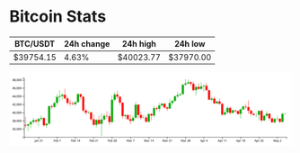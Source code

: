 # Bitcoin Stats

BTC/USDT|24h change|24h high|24h low|
|---|---|---|---|
|$39754.15|4.63%|$40023.77|$37970.00|

<img src="./chart.svg">
